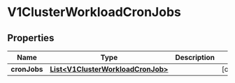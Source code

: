 # V1ClusterWorkloadCronJobs

## Properties
Name | Type | Description | Notes
------------ | ------------- | ------------- | -------------
**cronJobs** | [**List&lt;V1ClusterWorkloadCronJob&gt;**](V1ClusterWorkloadCronJob.md) |  |  [optional]
